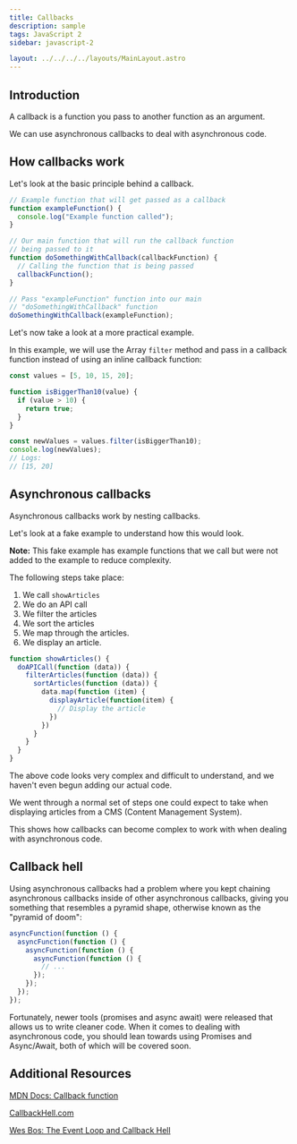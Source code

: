 ```yaml
---
title: Callbacks
description: sample
tags: JavaScript 2
sidebar: javascript-2

layout: ../../../../layouts/MainLayout.astro
---
```


## Introduction

A callback is a function you pass to another function as an argument.

We can use asynchronous callbacks to deal with asynchronous code.

## How callbacks work

Let's look at the basic principle behind a callback.

```js
// Example function that will get passed as a callback
function exampleFunction() {
  console.log("Example function called");
}

// Our main function that will run the callback function
// being passed to it
function doSomethingWithCallback(callbackFunction) {
  // Calling the function that is being passed
  callbackFunction();
}

// Pass "exampleFunction" function into our main
// "doSomethingWithCallback" function
doSomethingWithCallback(exampleFunction);
```

Let's now take a look at a more practical example.

In this example, we will use the Array `filter` method and pass in a callback function instead of using an inline callback function:

```js
const values = [5, 10, 15, 20];

function isBiggerThan10(value) {
  if (value > 10) {
    return true;
  }
}

const newValues = values.filter(isBiggerThan10);
console.log(newValues);
// Logs:
// [15, 20]
```

## Asynchronous callbacks

Asynchronous callbacks work by nesting callbacks.

Let's look at a fake example to understand how this would look.

**Note:** This fake example has example functions that we call but were not added to the example to reduce complexity.

The following steps take place:

1. We call `showArticles`
2. We do an API call
3. We filter the articles
4. We sort the articles
5. We map through the articles.
6. We display an article.

```js
function showArticles() {
  doAPICall(function (data)) {
    filterArticles(function (data)) {
      sortArticles(function (data)) {
        data.map(function (item) {
          displayArticle(function(item) {
            // Display the article
          })
        })
      }
    }
  }
}
```

The above code looks very complex and difficult to understand, and we haven't even begun adding our actual code.

We went through a normal set of steps one could expect to take when displaying articles from a CMS (Content Management System).

This shows how callbacks can become complex to work with when dealing with asynchronous code.

## Callback hell

Using asynchronous callbacks had a problem where you kept chaining asynchronous callbacks inside of other asynchronous callbacks, giving you something that resembles a pyramid shape, otherwise known as the "pyramid of doom":

```js
asyncFunction(function () {
  asyncFunction(function () {
    asyncFunction(function () {
      asyncFunction(function () {
        // ...
      });
    });
  });
});
```

Fortunately, newer tools (promises and async await) were released that allows us to write cleaner code. When it comes to dealing with asynchronous code, you should lean towards using Promises and Async/Await, both of which will be covered soon.

## Additional Resources

[MDN Docs: Callback function](https://developer.mozilla.org/en-US/docs/Glossary/Callback_function)

[CallbackHell.com](http://callbackhell.com/)

[Wes Bos: The Event Loop and Callback Hell](https://wesbos.com/javascript/12-advanced-flow-control/66-the-event-loop-and-callback-hell)
